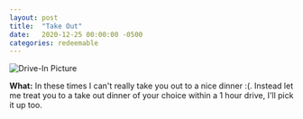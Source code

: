```yaml
---
layout: post
title:  "Take Out"
date:   2020-12-25 00:00:00 -0500
categories: redeemable
---
```


![Drive-In Picture](/solennial/assets/willdrive.png)

**What:** In these times I can't really take you out to a nice dinner :(. Instead let me treat you to a take out dinner of your choice within a 1 hour drive, I'll pick it up too. 

